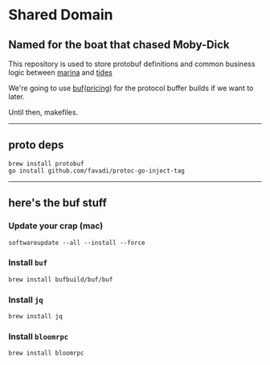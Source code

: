 # Shared Domain

## Named for the boat that chased Moby-Dick

This repository is used to store protobuf definitions and common business logic between [marina](https://github.com/skuid/marina) and [tides](https://github.com/skuid/tides)

We're going to use [buf](https://buf.build)([pricing](https://buf.build/pricing/)) for the protocol buffer builds if we want to later.

Until then, makefiles.

---

## proto deps

```
brew install protobuf
go install github.com/favadi/protoc-go-inject-tag
```

---

## here's the buf stuff

### Update your crap (mac)

```
softwareupdate --all --install --force
```


### Install `buf`

```
brew install bufbuild/buf/buf
```

### Install `jq`

```
brew install jq
```

### Install `bloomrpc`

```
brew install bloomrpc
```